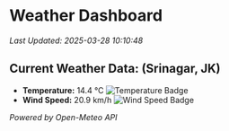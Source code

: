 
# Weather Dashboard

_Last Updated: 2025-03-28 10:10:48_

## Current Weather Data: (Srinagar, JK)
- **Temperature:** 14.4 °C ![Temperature Badge](https://img.shields.io/badge/Temperature-Low%20Temp-blue)
- **Wind Speed:** 20.9 km/h ![Wind Speed Badge](https://img.shields.io/badge/Wind%20Speed-Light%20Breeze-blue)

*Powered by Open-Meteo API*

